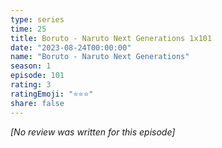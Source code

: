 ```yaml
---
type: series
time: 25
title: Boruto - Naruto Next Generations 1x101
date: "2023-08-24T00:00:00"
name: "Boruto - Naruto Next Generations"
season: 1
episode: 101
rating: 3
ratingEmoji: "⭐️⭐️⭐️"
share: false
---
```


_[No review was written for this episode]_
